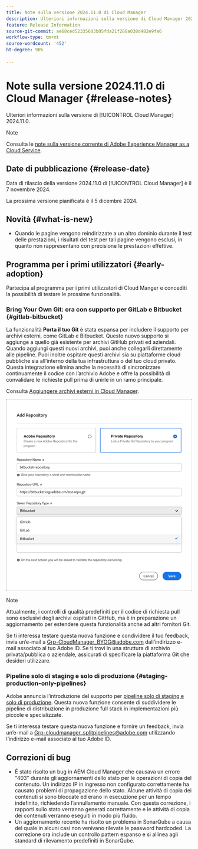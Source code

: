 ```yaml
---
title: Note sulla versione 2024.11.0 di Cloud Manager
description: Ulteriori informazioni sulla versione di Cloud Manager 2024.11.0.
feature: Release Information
source-git-commit: ae68ced52335603b05fda21f268a038d482e9fa6
workflow-type: tm+mt
source-wordcount: '452'
ht-degree: 90%

---
```


# Note sulla versione 2024.11.0 di Cloud Manager {#release-notes}

Ulteriori informazioni sulla versione di [!UICONTROL Cloud Manager] 2024.11.0.

>[!NOTE]
>
>Consulta le [note sulla versione corrente di Adobe Experience Manager as a Cloud Service](https://experienceleague.adobe.com/it/docs/experience-manager-cloud-service/content/release-notes/home).

## Date di pubblicazione {#release-date}

<!-- SAVE FOR FUTURE POSSIBLE USE No notable bugs or features for the September release of Cloud Manager. -->

Data di rilascio della versione 2024.11.0 di [!UICONTROL Cloud Manager] è il 7 novembre 2024.

La prossima versione pianificata è il 5 dicembre 2024.

## Novità {#what-is-new}

* Quando le pagine vengono reindirizzate a un altro dominio durante il test delle prestazioni, i risultati del test per tali pagine vengono esclusi, in quanto non rappresentano con precisione le prestazioni effettive. <!-- (CMGR-5637) -->

## Programma per i primi utilizzatori {#early-adoption}

Partecipa al programma per i primi utilizzatori di Cloud Manger e concediti la possibilità di testare le prossime funzionalità.

### Bring Your Own Git: ora con supporto per GitLab e Bitbucket {#gitlab-bitbucket}

<!-- BOTH CS & AMS -->

La funzionalità **Porta il tuo Git** è stata espansa per includere il supporto per archivi esterni, come GitLab e Bitbucket. Questo nuovo supporto si aggiunge a quello già esistente per archivi GitHub privati ed aziendali. Quando aggiungi questi nuovi archivi, puoi anche collegarli direttamente alle pipeline. Puoi inoltre ospitare questi archivi sia su piattaforme cloud pubbliche sia all’interno della tua infrastruttura o del tuo cloud privato. Questa integrazione elimina anche la necessità di sincronizzare continuamente il codice con l’archivio Adobe e offre la possibilità di convalidare le richieste pull prima di unirle in un ramo principale.

Consulta [Aggiungere archivi esterni in Cloud Manager](/help/managing-code/external-repositories.md).

![Finestra di dialogo Aggiungi archivio](/help/release-notes/assets/repositories-add-release-notes.png)

>[!NOTE]
>
>Attualmente, i controlli di qualità predefiniti per il codice di richiesta pull sono esclusivi degli archivi ospitati in GitHub, ma è in preparazione un aggiornamento per estendere questa funzionalità anche ad altri fornitori Git.

Se ti interessa testare questa nuova funzione e condividere il tuo feedback, invia un’e-mail a [Grp-CloudManager_BYOG@adobe.com](mailto:Grp-CloudManager_BYOG@adobe.com) dall’indirizzo e-mail associato al tuo Adobe ID. Se ti trovi in una struttura di archivio privata/pubblica o aziendale, assicurati di specificare la piattaforma Git che desideri utilizzare.

### Pipeline solo di staging e solo di produzione {#staging-production-only-pipelines}

Adobe annuncia l’introduzione del supporto per [pipeline solo di staging e solo di produzione](/help/using/stage-prod-only.md). Questa nuova funzione consente di suddividere le pipeline di distribuzione in produzione full stack in implementazioni più piccole e specializzate.

Se ti interessa testare questa nuova funzione e fornire un feedback, invia un’e-mail a [Grp-cloudmanager_splitpipelines@adobe.com](mailto:Grp-cloudmanager_splitpipelines@adobe.com) utilizzando l’indirizzo e-mail associato al tuo Adobe ID.

## Correzioni di bug

* È stato risolto un bug in AEM Cloud Manager che causava un errore &quot;403&quot; durante gli aggiornamenti dello stato per le operazioni di copia del contenuto. Un indirizzo IP in ingresso non configurato correttamente ha causato problemi di propagazione dello stato. Alcune attività di copia dei contenuti si sono bloccate ed erano in esecuzione per un tempo indefinito, richiedendo l’annullamento manuale. Con questa correzione, i rapporti sullo stato verranno generati correttamente e le attività di copia dei contenuti verranno eseguiti in modo più fluido. <!-- (CMGR-62739) -->
* Un aggiornamento recente ha risolto un problema in SonarQube a causa del quale in alcuni casi non venivano rilevate le password hardcoded. La correzione ora include un controllo pattern espanso e si allinea agli standard di rilevamento predefiniti in SonarQube. <!-- CMGR-62682 -->

<!-- Known Issues {#known-issues}

* A -->
